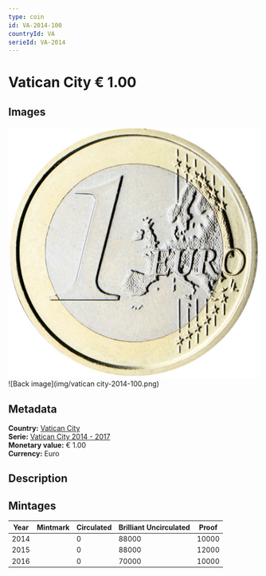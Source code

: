 ```yaml
---
type: coin
id: VA-2014-100
countryId: VA
serieId: VA-2014
---
```


# Vatican City € 1.00

## Images

![Front image](../../../img/common-2007-100.png) ![Back image](img/vatican city-2014-100.png)

## Metadata

**Country:** [Vatican City](../index.md)\
**Serie:** [Vatican City 2014 - 2017](index.md)\
**Monetary value:** € 1.00\
**Currency:** Euro

## Description


## Mintages

| Year | Mintmark | Circulated | Brilliant Uncirculated | Proof |
| ---- | -------- | ---------- | ---------------------- | ----- |
| 2014 |  | 0| 88000 | 10000 |
| 2015 |  | 0| 88000 | 12000 |
| 2016 |  | 0| 70000 | 10000 |
